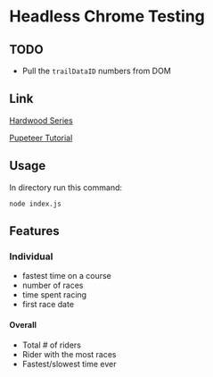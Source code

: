 # Headless Chrome Testing

## TODO

- Pull the `trailDataID` numbers from DOM

## Link

[Hardwood Series](https://zone4.ca/event/f9efb59c-180c-11e9-bc0e-0a1b78ea1b5a/)

[Pupeteer Tutorial](https://medium.com/@e_mad_ehsan/)

## Usage

In directory run this command:

```
node index.js
```

## Features

### Individual

- fastest time on a course
- number of races
- time spent racing
- first race date

#### Overall

- Total # of riders
- Rider with the most races
- Fastest/slowest time ever
